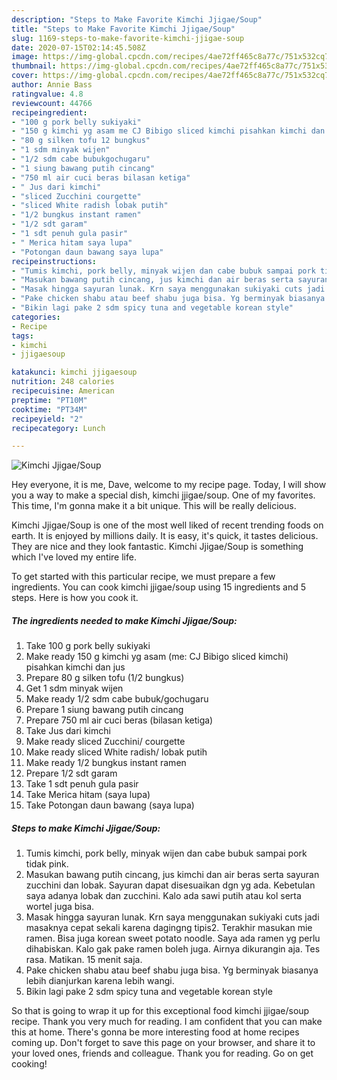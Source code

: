 ```yaml
---
description: "Steps to Make Favorite Kimchi Jjigae/Soup"
title: "Steps to Make Favorite Kimchi Jjigae/Soup"
slug: 1169-steps-to-make-favorite-kimchi-jjigae-soup
date: 2020-07-15T02:14:45.508Z
image: https://img-global.cpcdn.com/recipes/4ae72ff465c8a77c/751x532cq70/kimchi-jjigaesoup-foto-resep-utama.jpg
thumbnail: https://img-global.cpcdn.com/recipes/4ae72ff465c8a77c/751x532cq70/kimchi-jjigaesoup-foto-resep-utama.jpg
cover: https://img-global.cpcdn.com/recipes/4ae72ff465c8a77c/751x532cq70/kimchi-jjigaesoup-foto-resep-utama.jpg
author: Annie Bass
ratingvalue: 4.8
reviewcount: 44766
recipeingredient:
- "100 g pork belly sukiyaki"
- "150 g kimchi yg asam me CJ Bibigo sliced kimchi pisahkan kimchi dan jus"
- "80 g silken tofu 12 bungkus"
- "1 sdm minyak wijen"
- "1/2 sdm cabe bubukgochugaru"
- "1 siung bawang putih cincang"
- "750 ml air cuci beras bilasan ketiga"
- " Jus dari kimchi"
- "sliced Zucchini courgette"
- "sliced White radish lobak putih"
- "1/2 bungkus instant ramen"
- "1/2 sdt garam"
- "1 sdt penuh gula pasir"
- " Merica hitam saya lupa"
- "Potongan daun bawang saya lupa"
recipeinstructions:
- "Tumis kimchi, pork belly, minyak wijen dan cabe bubuk sampai pork tidak pink."
- "Masukan bawang putih cincang, jus kimchi dan air beras serta sayuran zucchini dan lobak. Sayuran dapat disesuaikan dgn yg ada. Kebetulan saya adanya lobak dan zucchini. Kalo ada sawi putih atau kol serta wortel juga bisa."
- "Masak hingga sayuran lunak. Krn saya menggunakan sukiyaki cuts jadi masaknya cepat sekali karena dagingng tipis2. Terakhir masukan mie ramen. Bisa juga korean sweet potato noodle. Saya ada ramen yg perlu dihabiskan. Kalo gak pake ramen boleh juga. Airnya dikurangin aja. Tes rasa. Matikan. 15 menit saja."
- "Pake chicken shabu atau beef shabu juga bisa. Yg berminyak biasanya lebih dianjurkan karena lebih wangi."
- "Bikin lagi pake 2 sdm spicy tuna and vegetable korean style"
categories:
- Recipe
tags:
- kimchi
- jjigaesoup

katakunci: kimchi jjigaesoup 
nutrition: 248 calories
recipecuisine: American
preptime: "PT10M"
cooktime: "PT34M"
recipeyield: "2"
recipecategory: Lunch

---
```



![Kimchi Jjigae/Soup](https://img-global.cpcdn.com/recipes/4ae72ff465c8a77c/751x532cq70/kimchi-jjigaesoup-foto-resep-utama.jpg)

Hey everyone, it is me, Dave, welcome to my recipe page. Today, I will show you a way to make a special dish, kimchi jjigae/soup. One of my favorites. This time, I'm gonna make it a bit unique. This will be really delicious.



Kimchi Jjigae/Soup is one of the most well liked of recent trending foods on earth. It is enjoyed by millions daily. It is easy, it's quick, it tastes delicious. They are nice and they look fantastic. Kimchi Jjigae/Soup is something which I've loved my entire life.


To get started with this particular recipe, we must prepare a few ingredients. You can cook kimchi jjigae/soup using 15 ingredients and 5 steps. Here is how you cook it.

<!--inarticleads1-->

##### The ingredients needed to make Kimchi Jjigae/Soup:

1. Take 100 g pork belly sukiyaki
1. Make ready 150 g kimchi yg asam (me: CJ Bibigo sliced kimchi) pisahkan kimchi dan jus
1. Prepare 80 g silken tofu (1/2 bungkus)
1. Get 1 sdm minyak wijen
1. Make ready 1/2 sdm cabe bubuk/gochugaru
1. Prepare 1 siung bawang putih cincang
1. Prepare 750 ml air cuci beras (bilasan ketiga)
1. Take  Jus dari kimchi
1. Make ready sliced Zucchini/ courgette
1. Make ready sliced White radish/ lobak putih
1. Make ready 1/2 bungkus instant ramen
1. Prepare 1/2 sdt garam
1. Take 1 sdt penuh gula pasir
1. Take  Merica hitam (saya lupa)
1. Take Potongan daun bawang (saya lupa)




<!--inarticleads2-->

##### Steps to make Kimchi Jjigae/Soup:

1. Tumis kimchi, pork belly, minyak wijen dan cabe bubuk sampai pork tidak pink.
1. Masukan bawang putih cincang, jus kimchi dan air beras serta sayuran zucchini dan lobak. Sayuran dapat disesuaikan dgn yg ada. Kebetulan saya adanya lobak dan zucchini. Kalo ada sawi putih atau kol serta wortel juga bisa.
1. Masak hingga sayuran lunak. Krn saya menggunakan sukiyaki cuts jadi masaknya cepat sekali karena dagingng tipis2. Terakhir masukan mie ramen. Bisa juga korean sweet potato noodle. Saya ada ramen yg perlu dihabiskan. Kalo gak pake ramen boleh juga. Airnya dikurangin aja. Tes rasa. Matikan. 15 menit saja.
1. Pake chicken shabu atau beef shabu juga bisa. Yg berminyak biasanya lebih dianjurkan karena lebih wangi.
1. Bikin lagi pake 2 sdm spicy tuna and vegetable korean style




So that is going to wrap it up for this exceptional food kimchi jjigae/soup recipe. Thank you very much for reading. I am confident that you can make this at home. There's gonna be more interesting food at home recipes coming up. Don't forget to save this page on your browser, and share it to your loved ones, friends and colleague. Thank you for reading. Go on get cooking!
